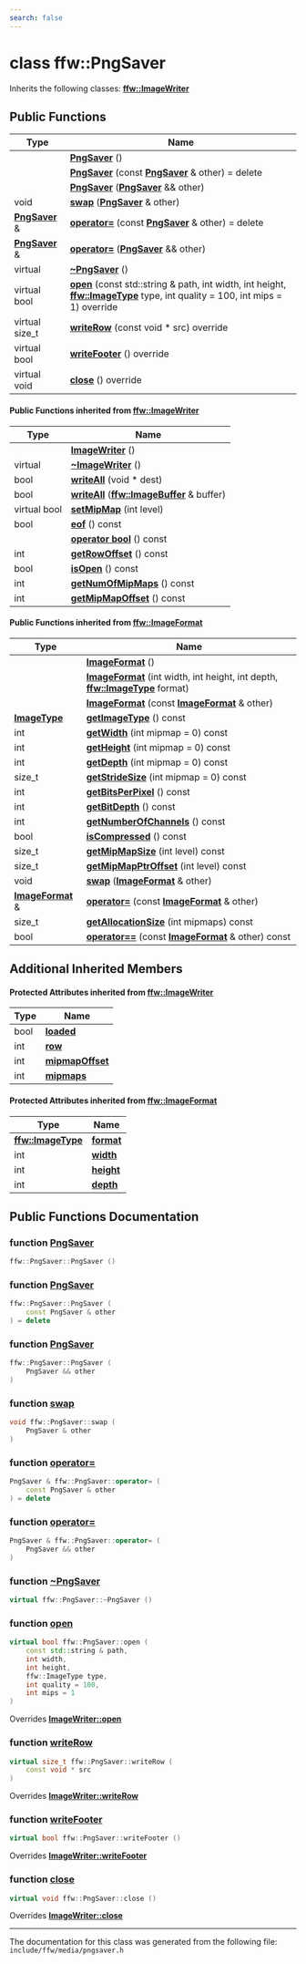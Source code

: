 ```yaml
---
search: false
---
```


# class ffw::PngSaver



Inherits the following classes: **[ffw::ImageWriter](classffw_1_1_image_writer.md)**

## Public Functions

|Type|Name|
|-----|-----|
||[**PngSaver**](classffw_1_1_png_saver.md#1afbd6e2db774bbc43fbc2408000cf3861) () |
||[**PngSaver**](classffw_1_1_png_saver.md#1afc76dfcd0283b8eda3204c4a0f6d5f62) (const **[PngSaver](classffw_1_1_png_saver.md)** & other) = delete |
||[**PngSaver**](classffw_1_1_png_saver.md#1a966b3e967b1d7b679039a4e71d2c5b72) (**[PngSaver](classffw_1_1_png_saver.md)** && other) |
|void|[**swap**](classffw_1_1_png_saver.md#1a9243eba63c68e250e615516e43fda03e) (**[PngSaver](classffw_1_1_png_saver.md)** & other) |
|**[PngSaver](classffw_1_1_png_saver.md)** &|[**operator=**](classffw_1_1_png_saver.md#1aed6e8942c86c83281acd9b0685bb3fb0) (const **[PngSaver](classffw_1_1_png_saver.md)** & other) = delete |
|**[PngSaver](classffw_1_1_png_saver.md)** &|[**operator=**](classffw_1_1_png_saver.md#1a11d9810201c27ee9dc0ea20a9ed41cb1) (**[PngSaver](classffw_1_1_png_saver.md)** && other) |
|virtual |[**~PngSaver**](classffw_1_1_png_saver.md#1aeb8fb0b32ed8379263bbc572a39926a0) () |
|virtual bool|[**open**](classffw_1_1_png_saver.md#1a778329c61c92247b4c2ff2a367bff530) (const std::string & path, int width, int height, **[ffw::ImageType](namespaceffw.md#1a92226423d9aa0edfe0ca1dde2141e028)** type, int quality = 100, int mips = 1) override |
|virtual size\_t|[**writeRow**](classffw_1_1_png_saver.md#1a7c2d025a8a1cb81c2f4384df34dcea8d) (const void \* src) override |
|virtual bool|[**writeFooter**](classffw_1_1_png_saver.md#1a2c502af8ee21b695b613a8cc98f64e1f) () override |
|virtual void|[**close**](classffw_1_1_png_saver.md#1a5fb209f1817eb60dbbe91b46340c406d) () override |


#### Public Functions inherited from [ffw::ImageWriter](classffw_1_1_image_writer.md)

|Type|Name|
|-----|-----|
||[**ImageWriter**](classffw_1_1_image_writer.md#1a0fd08e680ce039ae73f95aee64496987) () |
|virtual |[**~ImageWriter**](classffw_1_1_image_writer.md#1ace63bec05eb60104b74de3a870eec386) () |
|bool|[**writeAll**](classffw_1_1_image_writer.md#1a95934c31ae9550a2a0a57c2b352a80bc) (void \* dest) |
|bool|[**writeAll**](classffw_1_1_image_writer.md#1ac1271761a010069b418d157e7ea4cea3) (**[ffw::ImageBuffer](classffw_1_1_image_buffer.md)** & buffer) |
|virtual bool|[**setMipMap**](classffw_1_1_image_writer.md#1ac261ab25f1985989831105d3cbcf81e8) (int level) |
|bool|[**eof**](classffw_1_1_image_writer.md#1a5b1c288ec150d346cf0b15cb59f2d61f) () const |
||[**operator bool**](classffw_1_1_image_writer.md#1ab54e10e6ab91958cee30ddfd7949830a) () const |
|int|[**getRowOffset**](classffw_1_1_image_writer.md#1a65502c51bc454d2829ce3482d206a1e8) () const |
|bool|[**isOpen**](classffw_1_1_image_writer.md#1afc935a20677f4f310088dc831b302eb3) () const |
|int|[**getNumOfMipMaps**](classffw_1_1_image_writer.md#1a5caee208812977bba6514290f10acbba) () const |
|int|[**getMipMapOffset**](classffw_1_1_image_writer.md#1a093d6cc0ba73b35b3741167a362c47a4) () const |


#### Public Functions inherited from [ffw::ImageFormat](classffw_1_1_image_format.md)

|Type|Name|
|-----|-----|
||[**ImageFormat**](classffw_1_1_image_format.md#1a5c2552e2129595fdb74923e00f3f51e1) () |
||[**ImageFormat**](classffw_1_1_image_format.md#1a0d214d9324cce891461d07b30be64c34) (int width, int height, int depth, **[ffw::ImageType](namespaceffw.md#1a92226423d9aa0edfe0ca1dde2141e028)** format) |
||[**ImageFormat**](classffw_1_1_image_format.md#1a292f274f857b9da281b9ccb17d07b9ef) (const **[ImageFormat](classffw_1_1_image_format.md)** & other) |
|**[ImageType](namespaceffw.md#1a92226423d9aa0edfe0ca1dde2141e028)**|[**getImageType**](classffw_1_1_image_format.md#1a1bb0e2d7c7916dc840516e97b0fe27d1) () const |
|int|[**getWidth**](classffw_1_1_image_format.md#1af8aa5a20fe893f3289a26b1bc52c1a43) (int mipmap = 0) const |
|int|[**getHeight**](classffw_1_1_image_format.md#1a73e22a919bf12a2207d65496398a6a5f) (int mipmap = 0) const |
|int|[**getDepth**](classffw_1_1_image_format.md#1ae162bf4b48f3dd2e2d7739c927a779b8) (int mipmap = 0) const |
|size\_t|[**getStrideSize**](classffw_1_1_image_format.md#1a55de6ea2325fc284e2fbd027146a53ee) (int mipmap = 0) const |
|int|[**getBitsPerPixel**](classffw_1_1_image_format.md#1a4926378546cb727ad4930fa5797ddd83) () const |
|int|[**getBitDepth**](classffw_1_1_image_format.md#1a07c9771437ef7bfaabe3f51164a99eac) () const |
|int|[**getNumberOfChannels**](classffw_1_1_image_format.md#1a388b531a9ea109266cfc2509e79f6751) () const |
|bool|[**isCompressed**](classffw_1_1_image_format.md#1a6c4430f5cfc51120bfc04008bcdb6210) () const |
|size\_t|[**getMipMapSize**](classffw_1_1_image_format.md#1ac8967d7bd7b6b300e2a8c3ff6b6dfd88) (int level) const |
|size\_t|[**getMipMapPtrOffset**](classffw_1_1_image_format.md#1a95be015bde6130bcf6d27472b74f555e) (int level) const |
|void|[**swap**](classffw_1_1_image_format.md#1a1f855dd5b248274b53766a81102d583d) (**[ImageFormat](classffw_1_1_image_format.md)** & other) |
|**[ImageFormat](classffw_1_1_image_format.md)** &|[**operator=**](classffw_1_1_image_format.md#1a69b46ddfe7e8768658602003530bac23) (const **[ImageFormat](classffw_1_1_image_format.md)** & other) |
|size\_t|[**getAllocationSize**](classffw_1_1_image_format.md#1a6e0eb8d724ec7ee0195ee8f25cf92ff3) (int mipmaps) const |
|bool|[**operator==**](classffw_1_1_image_format.md#1a859ea5ac46aee7a01817dcaca12a18bd) (const **[ImageFormat](classffw_1_1_image_format.md)** & other) const |


## Additional Inherited Members

#### Protected Attributes inherited from [ffw::ImageWriter](classffw_1_1_image_writer.md)

|Type|Name|
|-----|-----|
|bool|[**loaded**](classffw_1_1_image_writer.md#1a4d09307b38ab24200f4c48acf7388f02)|
|int|[**row**](classffw_1_1_image_writer.md#1af45929e45e8a77eafd5385f6e0ec0a1e)|
|int|[**mipmapOffset**](classffw_1_1_image_writer.md#1a5818fb22b1bea07fdf05dbd24d9aa15e)|
|int|[**mipmaps**](classffw_1_1_image_writer.md#1afa8dd4585158b44e4719b20358966328)|


#### Protected Attributes inherited from [ffw::ImageFormat](classffw_1_1_image_format.md)

|Type|Name|
|-----|-----|
|**[ffw::ImageType](namespaceffw.md#1a92226423d9aa0edfe0ca1dde2141e028)**|[**format**](classffw_1_1_image_format.md#1a00569cba5e7d8df7582554718f908d7e)|
|int|[**width**](classffw_1_1_image_format.md#1a1a26d9b05851d073858b34ccabc40a79)|
|int|[**height**](classffw_1_1_image_format.md#1a7c62585ac46e6fc7c3fe6efab59cfd4c)|
|int|[**depth**](classffw_1_1_image_format.md#1a128894191ad04073b44663b8541f97aa)|


## Public Functions Documentation

### function <a id="1afbd6e2db774bbc43fbc2408000cf3861" href="#1afbd6e2db774bbc43fbc2408000cf3861">PngSaver</a>

```cpp
ffw::PngSaver::PngSaver ()
```



### function <a id="1afc76dfcd0283b8eda3204c4a0f6d5f62" href="#1afc76dfcd0283b8eda3204c4a0f6d5f62">PngSaver</a>

```cpp
ffw::PngSaver::PngSaver (
    const PngSaver & other
) = delete
```



### function <a id="1a966b3e967b1d7b679039a4e71d2c5b72" href="#1a966b3e967b1d7b679039a4e71d2c5b72">PngSaver</a>

```cpp
ffw::PngSaver::PngSaver (
    PngSaver && other
)
```



### function <a id="1a9243eba63c68e250e615516e43fda03e" href="#1a9243eba63c68e250e615516e43fda03e">swap</a>

```cpp
void ffw::PngSaver::swap (
    PngSaver & other
)
```



### function <a id="1aed6e8942c86c83281acd9b0685bb3fb0" href="#1aed6e8942c86c83281acd9b0685bb3fb0">operator=</a>

```cpp
PngSaver & ffw::PngSaver::operator= (
    const PngSaver & other
) = delete
```



### function <a id="1a11d9810201c27ee9dc0ea20a9ed41cb1" href="#1a11d9810201c27ee9dc0ea20a9ed41cb1">operator=</a>

```cpp
PngSaver & ffw::PngSaver::operator= (
    PngSaver && other
)
```



### function <a id="1aeb8fb0b32ed8379263bbc572a39926a0" href="#1aeb8fb0b32ed8379263bbc572a39926a0">~PngSaver</a>

```cpp
virtual ffw::PngSaver::~PngSaver ()
```



### function <a id="1a778329c61c92247b4c2ff2a367bff530" href="#1a778329c61c92247b4c2ff2a367bff530">open</a>

```cpp
virtual bool ffw::PngSaver::open (
    const std::string & path,
    int width,
    int height,
    ffw::ImageType type,
    int quality = 100,
    int mips = 1
)
```

Overrides **[ImageWriter::open](classffw_1_1_image_writer.md#1ab549a1367fdab422ff4c6b41f3e91f15)**


### function <a id="1a7c2d025a8a1cb81c2f4384df34dcea8d" href="#1a7c2d025a8a1cb81c2f4384df34dcea8d">writeRow</a>

```cpp
virtual size_t ffw::PngSaver::writeRow (
    const void * src
)
```

Overrides **[ImageWriter::writeRow](classffw_1_1_image_writer.md#1ae3ab21e0cae7dc204aeebdf4ef58337d)**


### function <a id="1a2c502af8ee21b695b613a8cc98f64e1f" href="#1a2c502af8ee21b695b613a8cc98f64e1f">writeFooter</a>

```cpp
virtual bool ffw::PngSaver::writeFooter ()
```

Overrides **[ImageWriter::writeFooter](classffw_1_1_image_writer.md#1a38a3ee7a3c1580737c141ffd2569f75d)**


### function <a id="1a5fb209f1817eb60dbbe91b46340c406d" href="#1a5fb209f1817eb60dbbe91b46340c406d">close</a>

```cpp
virtual void ffw::PngSaver::close ()
```

Overrides **[ImageWriter::close](classffw_1_1_image_writer.md#1a0b18fcad15107286a29b65b6b88fb20b)**




----------------------------------------
The documentation for this class was generated from the following file: `include/ffw/media/pngsaver.h`
